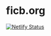 # ficb.org
[![Netlify Status](https://api.netlify.com/api/v1/badges/81c3a93b-bad3-42b2-95f3-6b5d130e22ab/deploy-status)](https://app.netlify.com/sites/ficb-org/deploys)

